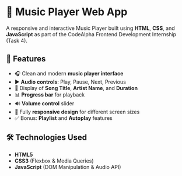 # 🎵 Music Player Web App

A responsive and interactive Music Player built using **HTML**, **CSS**, and **JavaScript** as part of the CodeAlpha Frontend Development Internship (Task 4).

## 🚀 Features

- 🎧 Clean and modern **music player interface**
- ▶️ **Audio controls**: Play, Pause, Next, Previous
- 🎵 Display of **Song Title**, **Artist Name**, and **Duration**
- 📊 **Progress bar** for playback
- 🔊 **Volume control** slider
- 📝 Fully **responsive design** for different screen sizes
- ✅ Bonus: **Playlist** and **Autoplay** features



## 🛠 Technologies Used

- **HTML5**  
- **CSS3** (Flexbox & Media Queries)  
- **JavaScript** (DOM Manipulation & Audio API)


